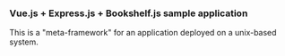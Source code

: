 

### Vue.js + Express.js + Bookshelf.js sample application

This is a "meta-framework" for an application deployed 
on a unix-based system.





